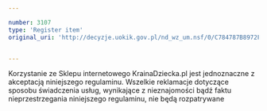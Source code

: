 ```yaml
---

number: 3107
type: 'Register item'
original_uri: 'http://decyzje.uokik.gov.pl/nd_wz_um.nsf/0/C784787B8972FCA8C12579F8003CFCAB?OpenDocument'


---
```


Korzystanie ze Sklepu internetowego KrainaDziecka.pl jest jednoznaczne z akceptacją niniejszego regulaminu. Wszelkie reklamacje dotyczące sposobu świadczenia usług, wynikające z nieznajomości bądź faktu nieprzestrzegania niniejszego regulaminu, nie będą rozpatrywane
